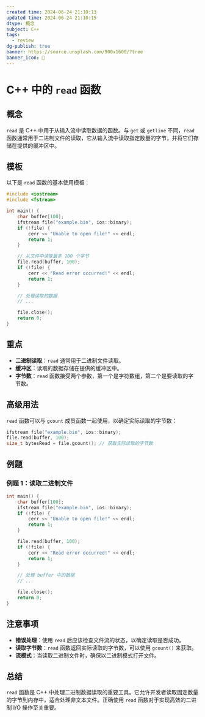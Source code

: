 ```yaml
---
created time: 2024-06-24 21:10:13
updated time: 2024-06-24 21:10:15
dtype: 概念
subject: C++
tags:
  - review
dg-publish: true
banner: https://source.unsplash.com/900x1600/?tree
banner_icon: 🧠
---
```


# C++ 中的 `read` 函数

## 概念
`read` 是 C++ 中用于从输入流中读取数据的函数。与 `get` 或 `getline` 不同，`read` 函数通常用于二进制文件的读取，它从输入流中读取指定数量的字节，并将它们存储在提供的缓冲区中。

## 模板
以下是 `read` 函数的基本使用模板：

```C++
#include <iostream>
#include <fstream>

int main() {
    char buffer[100];
    ifstream file("example.bin", ios::binary);
    if (!file) {
        cerr << "Unable to open file!" << endl;
        return 1;
    }

    // 从文件中读取最多 100 个字节
    file.read(buffer, 100);
    if (!file) {
        cerr << "Read error occurred!" << endl;
        return 1;
    }

    // 处理读取的数据
    // ...

    file.close();
    return 0;
}
```

## 重点
- **二进制读取**：`read` 通常用于二进制文件读取。
- **缓冲区**：读取的数据存储在提供的缓冲区中。
- **字节数**：`read` 函数接受两个参数，第一个是字符数组，第二个是要读取的字节数。

## 高级用法
`read` 函数可以与 `gcount` 成员函数一起使用，以确定实际读取的字节数：

```C++
ifstream file("example.bin", ios::binary);
file.read(buffer, 100);
size_t bytesRead = file.gcount(); // 获取实际读取的字节数
```

## 例题

### 例题 1：读取二进制文件

```C++
int main() {
    char buffer[100];
    ifstream file("example.bin", ios::binary);
    if (!file) {
        cerr << "Unable to open file!" << endl;
        return 1;
    }

    file.read(buffer, 100);
    if (!file) {
        cerr << "Read error occurred!" << endl;
        return 1;
    }

    // 处理 buffer 中的数据
    // ...

    file.close();
    return 0;
}
```

## 注意事项

- **错误处理**：使用 `read` 后应该检查文件流的状态，以确定读取是否成功。
- **读取字节数**：`read` 函数返回实际读取的字节数，可以使用 `gcount()` 来获取。
- **流模式**：当读取二进制文件时，确保以二进制模式打开文件。

## 总结

`read` 函数是 C++ 中处理二进制数据读取的重要工具。它允许开发者读取固定数量的字节到内存中，适合处理非文本文件。正确使用 `read` 函数对于实现高效的二进制 I/O 操作至关重要。
